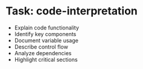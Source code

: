 <!-- ---
!-- title: 2024-12-27 23:16:45
!-- author: Yusuke Watanabe
!-- date: /home/ywatanabe/.emacs.d/lisp/llemacs/workspace/resources/prompt-templates/components/02_tasks/code-interpretation.md
!-- --- -->

# Task: code-interpretation
* Explain code functionality
* Identify key components
* Document variable usage
* Describe control flow
* Analyze dependencies
* Highlight critical sections